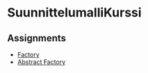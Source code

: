 # SuunnittelumalliKurssi

## Assignments

- [Factory](https://github.com/Mihuy1/SuunnittelumalliKurssi/tree/main/FactoryMethod)
- [Abstract Factory](https://github.com/Mihuy1/SuunnittelumalliKurssi/tree/main/AbstractFactoryMethod)
